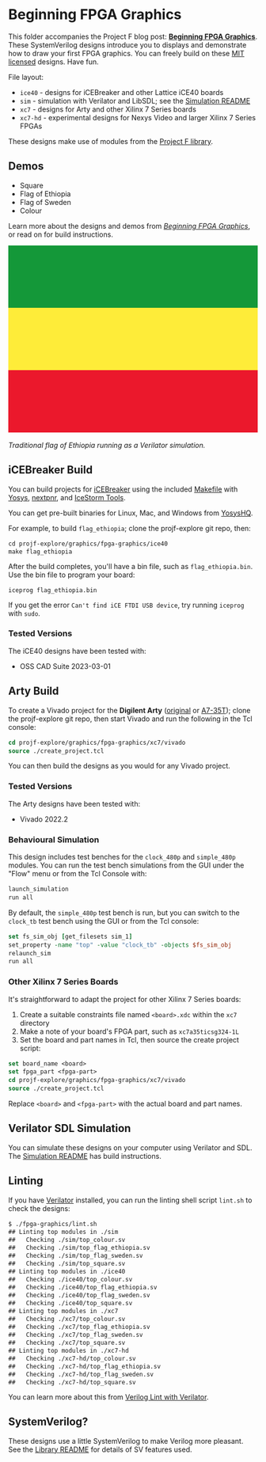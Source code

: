 # Beginning FPGA Graphics

This folder accompanies the Project F blog post: **[Beginning FPGA Graphics](https://projectf.io/posts/fpga-graphics/)**. These SystemVerilog designs introduce you to displays and demonstrate how to draw your first FPGA graphics. You can freely build on these [MIT licensed](../../LICENSE) designs. Have fun.

File layout:

* `ice40` - designs for iCEBreaker and other Lattice iCE40 boards
* `sim` - simulation with Verilator and LibSDL; see the [Simulation README](sim/README.md)
* `xc7` - designs for Arty and other Xilinx 7 Series boards
* `xc7-hd` - experimental designs for Nexys Video and larger Xilinx 7 Series FPGAs

These designs make use of modules from the [Project F library](../../lib/).

## Demos

* Square
* Flag of Ethiopia
* Flag of Sweden
* Colour

Learn more about the designs and demos from _[Beginning FPGA Graphics](https://projectf.io/posts/fpga-graphics/)_, or read on for build instructions.

![](../../doc/img/flag_ethiopia.png?raw=true "")

_Traditional flag of Ethiopia running as a Verilator simulation._

## iCEBreaker Build

You can build projects for [iCEBreaker](https://docs.icebreaker-fpga.org/hardware/icebreaker/) using the included [Makefile](ice40/Makefile) with [Yosys](https://yosyshq.net/yosys/), [nextpnr](https://github.com/YosysHQ/nextpnr), and [IceStorm Tools](https://github.com/YosysHQ/icestorm).

You can get pre-built binaries for Linux, Mac, and Windows from [YosysHQ](https://github.com/YosysHQ/oss-cad-suite-build).

For example, to build `flag_ethiopia`; clone the projf-explore git repo, then:

```shell
cd projf-explore/graphics/fpga-graphics/ice40
make flag_ethiopia
```

After the build completes, you'll have a bin file, such as `flag_ethiopia.bin`. Use the bin file to program your board:

```shell
iceprog flag_ethiopia.bin
```

If you get the error `Can't find iCE FTDI USB device`, try running `iceprog` with `sudo`.

### Tested Versions

The iCE40 designs have been tested with:

* OSS CAD Suite 2023-03-01

## Arty Build

To create a Vivado project for the **Digilent Arty** ([original](https://digilent.com/reference/programmable-logic/arty/reference-manual) or [A7-35T](https://reference.digilentinc.com/reference/programmable-logic/arty-a7/reference-manual)); clone the projf-explore git repo, then start Vivado and run the following in the Tcl console:

```tcl
cd projf-explore/graphics/fpga-graphics/xc7/vivado
source ./create_project.tcl
```

You can then build the designs as you would for any Vivado project.

### Tested Versions

The Arty designs have been tested with:

* Vivado 2022.2

### Behavioural Simulation

This design includes test benches for the `clock_480p` and `simple_480p` modules. You can run the test bench simulations from the GUI under the "Flow" menu or from the Tcl Console with:

```tcl
launch_simulation
run all
```

By default, the `simple_480p` test bench is run, but you can switch to the `clock_tb` test bench using the GUI or from the Tcl console:

```tcl
set fs_sim_obj [get_filesets sim_1]
set_property -name "top" -value "clock_tb" -objects $fs_sim_obj
relaunch_sim
run all
```

### Other Xilinx 7 Series Boards

It's straightforward to adapt the project for other Xilinx 7 Series boards:

1. Create a suitable constraints file named `<board>.xdc` within the `xc7` directory
2. Make a note of your board's FPGA part, such as `xc7a35ticsg324-1L`
3. Set the board and part names in Tcl, then source the create project script:

```tcl
set board_name <board>
set fpga_part <fpga-part>
cd projf-explore/graphics/fpga-graphics/xc7/vivado
source ./create_project.tcl
```

Replace `<board>` and `<fpga-part>` with the actual board and part names.

## Verilator SDL Simulation

You can simulate these designs on your computer using Verilator and SDL. The [Simulation README](sim/README.md) has build instructions.

## Linting

If you have [Verilator](https://www.veripool.org/wiki/verilator) installed, you can run the linting shell script `lint.sh` to check the designs:

```shell
$ ./fpga-graphics/lint.sh
## Linting top modules in ./sim
##   Checking ./sim/top_colour.sv
##   Checking ./sim/top_flag_ethiopia.sv
##   Checking ./sim/top_flag_sweden.sv
##   Checking ./sim/top_square.sv
## Linting top modules in ./ice40
##   Checking ./ice40/top_colour.sv
##   Checking ./ice40/top_flag_ethiopia.sv
##   Checking ./ice40/top_flag_sweden.sv
##   Checking ./ice40/top_square.sv
## Linting top modules in ./xc7
##   Checking ./xc7/top_colour.sv
##   Checking ./xc7/top_flag_ethiopia.sv
##   Checking ./xc7/top_flag_sweden.sv
##   Checking ./xc7/top_square.sv
## Linting top modules in ./xc7-hd
##   Checking ./xc7-hd/top_colour.sv
##   Checking ./xc7-hd/top_flag_ethiopia.sv
##   Checking ./xc7-hd/top_flag_sweden.sv
##   Checking ./xc7-hd/top_square.sv
```

You can learn more about this from [Verilog Lint with Verilator](https://projectf.io/posts/verilog-lint-with-verilator/).

## SystemVerilog?

These designs use a little SystemVerilog to make Verilog more pleasant. See the [Library README](../../lib/README.md#systemverilog) for details of SV features used.
